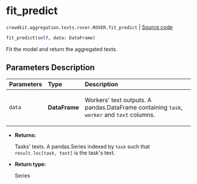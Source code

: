 # fit_predict
`crowdkit.aggregation.texts.rover.ROVER.fit_predict` | [Source code](https://github.com/Toloka/crowd-kit/blob/v1.1.0.rc2/crowdkit/aggregation/texts/rover.py#L100)

```python
fit_predict(self, data: DataFrame)
```

Fit the model and return the aggregated texts.

## Parameters Description

| Parameters | Type | Description |
| :----------| :----| :-----------|
`data`|**DataFrame**|<p>Workers&#x27; text outputs. A pandas.DataFrame containing `task`, `worker` and `text` columns.</p>

* **Returns:**

  Tasks' texts.
A pandas.Series indexed by `task` such that `result.loc[task, text]`
is the task's text.

* **Return type:**

  Series
